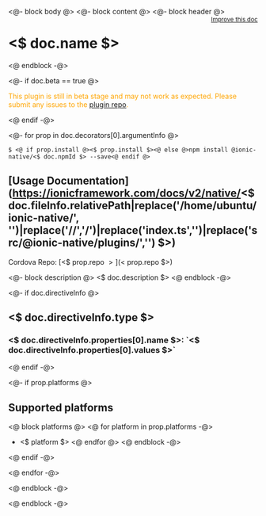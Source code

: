 <@- block body @>
<@- block content @>
<@- block header @>
<a style="float:right;font-size:12px;" href="http://github.com/driftyco/ionic-native/edit/master/<$ doc.fileInfo.relativePath|replace('/home/ubuntu/ionic-native/', '')|replace('//','/') $>#L<$ doc.location.start.line $>">
  Improve this doc
</a>

# <$ doc.name $>
<!-- end header block -->
<@ endblock -@>

<@- if doc.beta == true @>
<p style="color:orange">
  This plugin is still in beta stage and may not work as expected. Please
  submit any issues to the <a target="_blank"
  href="<$ prop.repo $>/issues">plugin repo</a>.
</p>
<@ endif -@>

<@- for prop in doc.decorators[0].argumentInfo @>
```
$ <@ if prop.install @><$ prop.install $><@ else @>npm install @ionic-native/<$ doc.npmId $> --save<@ endif @>
```

## [Usage Documentation](https://ionicframework.com/docs/v2/native/<$ doc.fileInfo.relativePath|replace('/home/ubuntu/ionic-native/', '')|replace('//','/')|replace('index.ts','')|replace('src/@ionic-native/plugins/','') $>)

Cordova Repo: [<$ prop.repo $>](<$ prop.repo $>)

<!-- description -->
<@- block description @>
<$ doc.description $>
<@ endblock -@>

<@- if doc.directiveInfo @>
## <$ doc.directiveInfo.type $>
### <$ doc.directiveInfo.properties[0].name $>: `<$ doc.directiveInfo.properties[0].values $>`
<@ endif -@>

<@- if prop.platforms @>
<!-- @platforms tag -->
## Supported platforms
<@ block platforms @>
<@ for platform in prop.platforms -@>
- <$ platform $>
<@ endfor @>
<@ endblock -@>
<!-- @platforms tag end -->
<@ endif -@>
<!-- end for prop in method.decorators[0].argumentInfo -->
<@ endfor -@>
<!-- end content block -->
<@ endblock -@>
<!-- end body block -->
<@ endblock -@>
